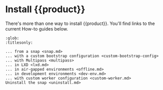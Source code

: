 # Install {{product}}

There's more than one way to install {{product}}. You'll find links to
the current How-to guides below.

```{toctree}
:glob:
:titlesonly:

... from a snap <snap.md>
... with a custom bootstrap configuration <custom-bootstrap-config>
... with Multipass <multipass>
... in LXD <lxd.md>
... in air-gapped environments <offline.md>
... in development environments <dev-env.md>
... with custom worker configuration <custom-worker.md>
Uninstall the snap <uninstall.md>
```
